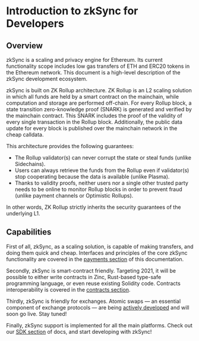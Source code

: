 # Introduction to zkSync for Developers

## Overview

zkSync is a scaling and privacy engine for Ethereum. Its current functionality scope includes low gas transfers of ETH
and ERC20 tokens in the Ethereum network. This document is a high-level description of the zkSync development ecosystem.

zkSync is built on ZK Rollup architecture. ZK Rollup is an L2 scaling solution in which all funds are held by a smart
contract on the mainchain, while computation and storage are performed off-chain. For every Rollup block, a state
transition zero-knowledge proof (SNARK) is generated and verified by the mainchain contract. This SNARK includes the
proof of the validity of every single transaction in the Rollup block. Additionally, the public data update for every
block is published over the mainchain network in the cheap calldata.

This architecture provides the following guarantees:

- The Rollup validator(s) can never corrupt the state or steal funds (unlike Sidechains).
- Users can always retrieve the funds from the Rollup even if validator(s) stop cooperating because the data is
  available (unlike Plasma).
- Thanks to validity proofs, neither users nor a single other trusted party needs to be online to monitor Rollup blocks
  in order to prevent fraud (unlike payment channels or Optimistic Rollups).

In other words, ZK Rollup strictly inherits the security guarantees of the underlying L1.

## Capabilities

First of all, zkSync, as a scaling solution, is capable of making transfers, and doing them quick and cheap. Interfaces
and principles of the core zkSync functionality are covered in the [payments section](/dev/payments) of this
documentation.

Secondly, zkSync is smart-contract friendly. Targeting 2021, it will be possible to either write contracts in Zinc,
Rust-based type-safe programming language, or even reuse existing Solidity code. Contracts interoperability is covered
in the [contracts section](/dev/contracts).

Thirdly, zkSync is friendly for exchanges. Atomic swaps — an essential component of exchange protocols — are being
[actively developed](https://github.com/matter-labs/atomic-swaps) and will soon go live. Stay tuned!

Finally, zkSync support is implemented for all the main platforms. Check out our [SDK section](/api/sdk) of docs, and
start developing with zkSync!
